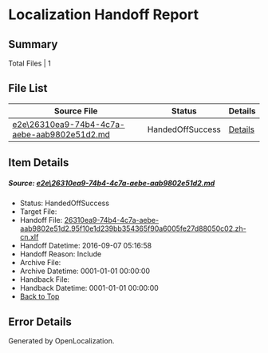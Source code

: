 # <a name='report-top'></a> Localization Handoff Report

## Summary
 Total Files | 1

## File List
 Source File | Status | Details 
 ----------- | ------ | ------- 
 [e2e\26310ea9-74b4-4c7a-aebe-aab9802e51d2.md](https://github.com/OpenLocalizationTestOrg/ol-test0/blob/ad2fae02ae0810a67106aa31ded766ce4f06f1e9/e2e/26310ea9-74b4-4c7a-aebe-aab9802e51d2.md) | HandedOffSuccess | [Details](#f08c3ccb5360beea50a77778f990c96c34fdacea1)

## Item Details
##### <a name='f08c3ccb5360beea50a77778f990c96c34fdacea1'></a> Source: [e2e\26310ea9-74b4-4c7a-aebe-aab9802e51d2.md](https://github.com/OpenLocalizationTestOrg/ol-test0/blob/ad2fae02ae0810a67106aa31ded766ce4f06f1e9/e2e/26310ea9-74b4-4c7a-aebe-aab9802e51d2.md)
* Status: HandedOffSuccess
* Target File: 
* Handoff File: [26310ea9-74b4-4c7a-aebe-aab9802e51d2.95f10e1d239bb354365f90a6005fe27d88050c02.zh-cn.xlf](https://github.com/OpenLocalizationTestOrg/ol-test0-handoff/blob/777aa28514d33cfdfeb399b6256bc53e4cbe6f4d/ol-handoff/OpenLocalizationTestOrg/ol-test0-zhcn/ci/ht/26310ea9-74b4-4c7a-aebe-aab9802e51d2.95f10e1d239bb354365f90a6005fe27d88050c02.zh-cn.xlf)
* Handoff Datetime: 2016-09-07 05:16:58
* Handoff Reason: Include
* Archive File: 
* Archive Datetime: 0001-01-01 00:00:00
* Handback File: 
* Handback Datetime: 0001-01-01 00:00:00
* [Back to Top](#report-top)


## Error Details

Generated by OpenLocalization.
